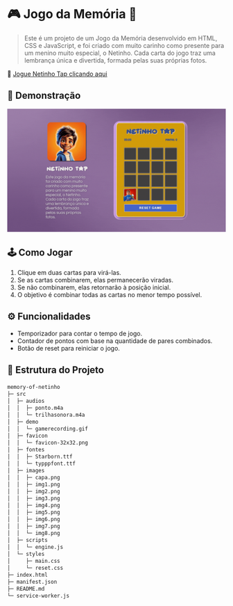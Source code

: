 # 🎮 Jogo da Memória 🎴

>Este é um projeto de um Jogo da Memória desenvolvido em HTML, CSS e JavaScript, e foi criado com muito carinho como presente para um menino muito especial, o Netinho. Cada carta do jogo traz uma lembrança única e divertida, formada pelas suas próprias fotos.

🔗 [Jogue Netinho Tap clicando aqui]()

## 🧐 Demonstração

![Texto alternativo](/src/demo/gamerecording.gif/)

## 🕹️ Como Jogar

1. Clique em duas cartas para virá-las.
2. Se as cartas combinarem, elas permanecerão viradas.
3. Se não combinarem, elas retornarão à posição inicial.
4. O objetivo é combinar todas as cartas no menor tempo possível.

## ⚙️ Funcionalidades

- Temporizador para contar o tempo de jogo.
- Contador de pontos com base na quantidade de pares combinados.
- Botão de reset para reiniciar o jogo.


## 🧩 Estrutura do Projeto

```plaintext
memory-of-netinho           
├─ src                      
│  ├─ audios                
│  │  ├─ ponto.m4a          
│  │  └─ trilhasonora.m4a   
│  ├─ demo                  
│  │  └─ gamerecording.gif  
│  ├─ favicon               
│  │  └─ favicon-32x32.png  
│  ├─ fontes                
│  │  ├─ Starborn.ttf       
│  │  └─ typppfont.ttf      
│  ├─ images                
│  │  ├─ capa.png           
│  │  ├─ img1.png           
│  │  ├─ img2.png           
│  │  ├─ img3.png           
│  │  ├─ img4.png           
│  │  ├─ img5.png           
│  │  ├─ img6.png           
│  │  ├─ img7.png           
│  │  └─ img8.png           
│  ├─ scripts               
│  │  └─ engine.js          
│  └─ styles                
│     ├─ main.css           
│     └─ reset.css          
├─ index.html               
├─ manifest.json            
├─ README.md                
└─ service-worker.js        


